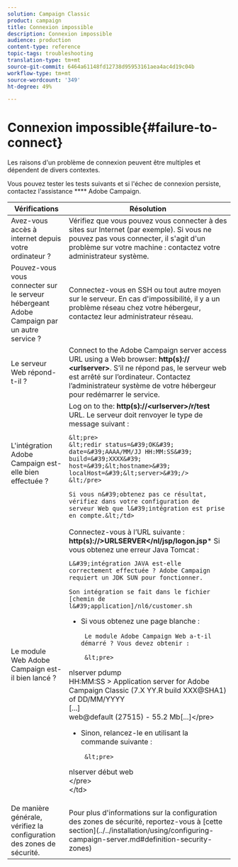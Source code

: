 ```yaml
---
solution: Campaign Classic
product: campaign
title: Connexion impossible
description: Connexion impossible
audience: production
content-type: reference
topic-tags: troubleshooting
translation-type: tm+mt
source-git-commit: 6464a61148fd12738d95953161aea4ac4d19c04b
workflow-type: tm+mt
source-wordcount: '349'
ht-degree: 49%

---
```



# Connexion impossible{#failure-to-connect}

Les raisons d&#39;un problème de connexion peuvent être multiples et dépendent de divers contextes.

Vous pouvez tester les tests suivants et si l&#39;échec de connexion persiste, contactez l&#39;assistance **** Adobe Campaign.



<table> 
 <thead> 
  <tr> 
   <th>Vérifications<br /> </th> 
   <th>Résolution<br /> </th> 
  </tr> 
 </thead> 
 <tbody> 
  <tr> 
   <td>Avez-vous accès à internet depuis votre ordinateur ?</td> 
   <td>Vérifiez que vous pouvez vous connecter à des sites sur Internet (par exemple). Si vous ne pouvez pas vous connecter, il s'agit d'un problème sur votre machine : contactez votre administrateur système.</td>
  </tr>
  <tr> 
   <td>Pouvez-vous vous connecter sur le serveur hébergeant Adobe Campaign par un autre service ?</td> 
   <td>Connectez-vous en SSH ou tout autre moyen sur le serveur. En cas d'impossibilité, il y a un problème réseau chez votre hébergeur, contactez leur administrateur réseau.</td>
  </tr>
  <tr> 
   <td>Le serveur Web répond-t-il ?</td> 
   <td>Connect to the Adobe Campaign server access URL using a Web browser: <b>http(s):// &lt;urlserver&gt;</b>. S’il ne répond pas, le serveur web est arrêté sur l’ordinateur. Contactez l’administrateur système de votre hébergeur pour redémarrer le service.</td>
  </tr>
  <tr> 
   <td>L'intégration Adobe Campaign est-elle bien effectuée ?</td> 
   <td>Log on to the: <b>http(s)://&lt;urlserver&gt;/r/test</b> URL. Le serveur doit renvoyer le type de message suivant :

    &lt;pre>
    &lt;redir status=&#39;OK&#39; date=&#39;AAAA/MM/JJ HH:MM:SS&#39; build=&#39;XXXX&#39; host=&#39;&lt;hostname>&#39; localHost=&#39;&lt;server>&#39;/>
    &lt;/pre>
    
    Si vous n&#39;obtenez pas ce résultat, vérifiez dans votre configuration de serveur Web que l&#39;intégration est prise en compte.&lt;/td>
</tr>
  <tr> 
   <td>Le module Web Adobe Campaign est-il bien lancé ?</td> 
   <td>Connectez-vous à l’URL suivante : <b>http(s)://&gt;URLSERVER&lt;/nl/jsp/logon.jsp</b>* Si vous obtenez une erreur Java Tomcat :

    L&#39;intégration JAVA est-elle correctement effectuée ? Adobe Campaign requiert un JDK SUN pour fonctionner.
    
    Son intégration se fait dans le fichier [chemin de l&#39;application]/nl6/customer.sh

* Si vous obtenez une page blanche :

       Le module Adobe Campaign Web a-t-il démarré ? Vous devez obtenir :
       
       &lt;pre>
 nlserver pdump     
 HH:MM:SS > Application server for Adobe Campaign Classic (7.X YY.R build XXX@SHA1) of DD/MM/YYYY     
 [...]     
 web@default (27515) - 55.2 Mb[...]&lt;/pre>    
    
    
   
* Sinon, relancez-le en utilisant la commande suivante :

       &lt;pre>
 nlserver début web     
 &lt;/pre>     
     &lt;/td>
   </tr>
  <tr>
  	<td>De manière générale, vérifiez la configuration des zones de sécurité.</td>
  	<td>Pour plus d'informations sur la configuration des zones de sécurité, reportez-vous à [cette section](../../installation/using/configuring-campaign-server.md#definition-security-zones)</td>
  </tr>
 </tbody> 
</table>
